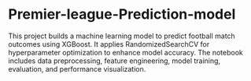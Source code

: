 # Premier-league-Prediction-model
This project builds a machine learning model to predict football match outcomes using XGBoost. It applies RandomizedSearchCV for hyperparameter optimization to enhance model accuracy. The notebook includes data preprocessing, feature engineering, model training, evaluation, and performance visualization.
